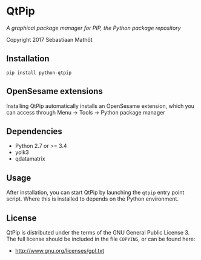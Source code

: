# QtPip

*A graphical package manager for PIP, the Python package repository*

Copyright 2017 Sebastiaan Mathôt


## Installation

~~~
pip install python-qtpip
~~~


## OpenSesame extensions

Installing QtPip automatically installs an OpenSesame extension, which you can access through Menu → Tools → Python package manager


## Dependencies

- Python 2.7 or >= 3.4
- yolk3
- qdatamatrix


## Usage

After installation, you can start QtPip by launching the `qtpip` entry point script. Where this is installed to depends on the Python environment.


## License

QtPip is distributed under the terms of the GNU General Public License 3. The full license should be included in the file `COPYING`, or can be found here:

- <http://www.gnu.org/licenses/gpl.txt>

